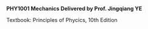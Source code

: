 **PHY1001 Mechanics Delivered by Prof. Jingqiang YE**

Textbook: Principles of Phycics, 10th Edition